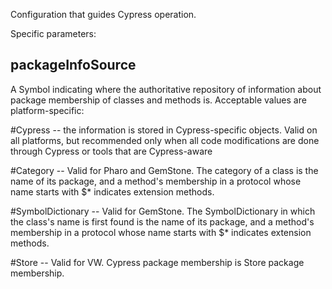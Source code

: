 Configuration that guides Cypress operation.

Specific parameters:

packageInfoSource
--------------------------
A Symbol indicating where the authoritative repository of information about package membership of classes and methods is.
Acceptable values are platform-specific:

#Cypress -- the information is stored in Cypress-specific objects. Valid on all platforms, but recommended only when all code modifications are done through Cypress or tools that are Cypress-aware

#Category -- Valid for Pharo and GemStone. The category of a class is the name of its package, and a method's membership in a protocol whose name starts with $* indicates extension methods.

#SymbolDictionary -- Valid for GemStone. The SymbolDictionary in which the class's name is first found is the name of its package, and a method's membership in a protocol whose name starts with $* indicates extension methods.

#Store -- Valid for VW. Cypress package membership is Store package membership.